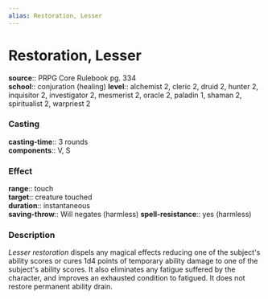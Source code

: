 ```yaml
---
alias: Restoration, Lesser
---
```


# Restoration, Lesser 

**source**:: PRPG Core Rulebook pg. 334  
**school**:: conjuration (healing)
**level**:: alchemist 2, cleric 2, druid 2, hunter 2, inquisitor 2, investigator 2, mesmerist 2, oracle 2, paladin 1, shaman 2, spiritualist 2, warpriest 2

### Casting 

**casting-time**:: 3 rounds  
**components**:: V, S

### Effect 

**range**:: touch  
**target**:: creature touched  
**duration**:: instantaneous  
**saving-throw**:: Will negates (harmless)
**spell-resistance**:: yes (harmless)

### Description 

*Lesser restoration* dispels any magical effects reducing one of the subject's ability scores or cures 1d4 points of temporary ability damage to one of the subject's ability scores. It also eliminates any fatigue suffered by the character, and improves an exhausted condition to fatigued. It does not restore permanent ability drain.
